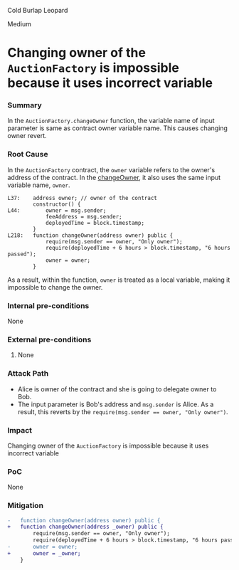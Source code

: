 Cold Burlap Leopard

Medium

# Changing owner of the `AuctionFactory` is impossible because it uses incorrect variable

### Summary

In the `AuctionFactory.changeOwner` function, the variable name of input parameter is same as contract owner variable name.
This causes changing owner revert.

### Root Cause

In the `AuctionFactory` contract, the `owner` variable refers to the owner's address of the contract.
In the [changeOwner](https://github.com/sherlock-audit/2024-11-debita-finance-v3/tree/main/Debita-V3-Contracts/contracts/auctions/AuctionFactory.sol#L218), it also uses the same input variable name, `owner`.

```solidity
L37:    address owner; // owner of the contract
        constructor() {
L44:        owner = msg.sender;
            feeAddress = msg.sender;
            deployedTime = block.timestamp;
        }
L218:   function changeOwner(address owner) public {
            require(msg.sender == owner, "Only owner");
            require(deployedTime + 6 hours > block.timestamp, "6 hours passed");
            owner = owner;
        }
```

As a result, within the function, `owner` is treated as a local variable, making it impossible to change the owner.

### Internal pre-conditions

None

### External pre-conditions

1. None

### Attack Path

- Alice is owner of the contract and she is going to delegate owner to Bob.
- The input parameter is Bob's address and `msg.sender` is Alice.
As a result, this reverts by the `require(msg.sender == owner, "Only owner")`.

### Impact

Changing owner of the `AuctionFactory` is impossible because it uses incorrect variable

### PoC

None

### Mitigation

```diff
-   function changeOwner(address owner) public {
+   function changeOwner(address _owner) public {
        require(msg.sender == owner, "Only owner");
        require(deployedTime + 6 hours > block.timestamp, "6 hours passed");
-       owner = owner;
+       owner = _owner;
    }
```
